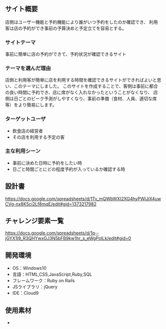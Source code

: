 # <EATable>

## サイト概要
店側はユーザー機能と予約機能により誰がいつ予約をしたのか確認でき、
利用客は店の予約ができ事前の予算決めと予定立てを容易とする。

### サイトテーマ
事前に簡単に店の予約ができて、予約状況が確認できるサイト


### テーマを選んだ理由
店側と利用客が簡単に店を利用する時間を確認できるサイトができればよいと思い、このテーマにしました。
このサイトを作成することで、客側は事前に都合の良い時間に予約でき、店に席がなく入れなかったということがなくなり、
店側は日ごとのピーク予測がしやすくなり、事前の準備（食材、人員、適切な席等）をより簡易にします。

### ターゲットユーザ
- 飲食店の経営者
- その店を利用する予定の客

### 主な利用シーン
- 事前に決めた日時に予約をしたい時
- 日ごと時間ごとにどの程度予約が入っているか確認する時

## 設計書
https://docs.google.com/spreadsheets/d/1Tv_mQWbWXI2XG4hyPWlJjX4uwCVg-nx8K5ci2Lf8mqE/edit#gid=1373217982

## チャレンジ要素一覧
https://docs.google.com/spreadsheets/d/1q--jGYX1I9_R3QHYwxGJ3N5bFB9kw1hr_s_eWgPolLk/edit#gid=0

## 開発環境
- OS：Windows10
- 言語：HTML,CSS,JavaScript,Ruby,SQL
- フレームワーク：Ruby on Rails
- JSライブラリ：jQuery
- IDE：Cloud9

## 使用素材
-